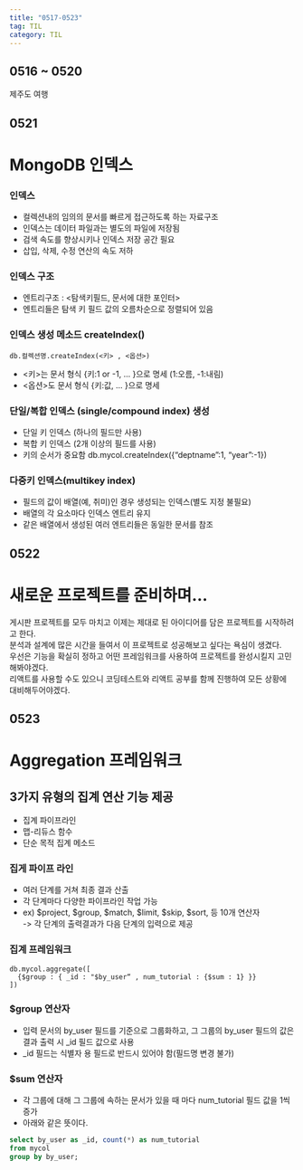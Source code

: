 ```yaml
---
title: "0517-0523"
tag: TIL
category: TIL
---
```

## 0516 ~ 0520
제주도 여행

## 0521
# MongoDB 인덱스
### 인덱스
* 컬렉션내의 임의의 문서를 빠르게 접근하도록 하는 자료구조
* 인덱스는 데이터 파일과는 별도의 파일에 저장됨
* 검색 속도를 향상시키나 인덱스 저장 공간 필요
* 삽입, 삭제, 수정 연산의 속도 저하

### 인덱스 구조
* 엔트리구조 : <탐색키필드, 문서에 대한 포인터>
* 엔트리들은 탐색 키 필드 값의 오름차순으로 정렬되어 있음

### 인덱스 생성 메소드 createIndex()
`db.컬렉션명.createIndex(<키> , <옵션>)`
* <키>는 문서 형식 {키:1 or -1, ... }으로 명세 (1:오름, -1:내림) 
* <옵션>도 문서 형식 {키:값, ... }으로 명세

### 단일/복합 인덱스 (single/compound index) 생성
* 단일 키 인덱스 (하나의 필드만 사용)
* 복합 키 인덱스 (2개 이상의 필드를 사용)
* 키의 순서가 중요함 db.mycol.createIndex({“deptname”:1, “year”:-1})

### 다중키 인덱스(multikey index)
* 필드의 값이 배열(예, 취미)인 경우 생성되는 인덱스(별도 지정 불필요)
* 배열의 각 요소마다 인덱스 엔트리 유지
* 같은 배열에서 생성된 여러 엔트리들은 동일한 문서를 참조

## 0522
# 새로운 프로젝트를 준비하며...

게시판 프로젝트를 모두 마치고 이제는 제대로 된 아이디어를 담은 프로젝트를 시작하려고 한다.  
분석과 설계에 많은 시간을 들여서 이 프로젝트로 성공해보고 싶다는 욕심이 생겼다.  
우선은 기능을 확실히 정하고 어떤 프레임워크를 사용하여 프로젝트를 완성시킬지 고민해봐야겠다.  
리액트를 사용할 수도 있으니 코딩테스트와 리액트 공부를 함께 진행하여 모든 상황에 대비해두어야겠다.

## 0523
# Aggregation 프레임워크
## 3가지 유형의 집계 연산 기능 제공
* 집계 파이프라인
* 맵-리듀스 함수
* 단순 목적 집계 메소드

### 집게 파이프 라인
* 여러 단계를 거쳐 최종 결과 산출
* 각 단계마다 다양한 파이프라인 작업 가능
* ex) $project, $group, $match, $limit, $skip, $sort, 등 10개 연산자  
-> 각 단계의 출력결과가 다음 단계의 입력으로 제공

### 집계 프레임워크
```
db.mycol.aggregate([
  {$group : { _id : "$by_user“ , num_tutorial : {$sum : 1} }}
])
```
### $group 연산자
* 입력 문서의 by_user 필드를 기준으로 그룹화하고, 그 그룹의 by_user 필드의 값은 결과 출력 시 _id 필드 값으로 사용
* _id 필드는 식별자 용 필드로 반드시 있어야 함(필드명 변경 불가)

### $sum 연산자
* 각 그룹에 대해 그 그룹에 속하는 문서가 있을 때 마다 num_tutorial 필드 값을 1씩 증가
* 아래와 같은 뜻이다.
```sql
select by_user as _id, count(*) as num_tutorial
from mycol
group by by_user;
```